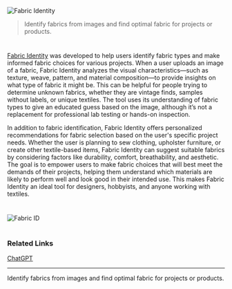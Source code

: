 ![Fabric Identity](https://github.com/user-attachments/assets/e7be03dc-4f67-49d7-8627-0b66e7e7f24a)

> Identify fabrics from images and find optimal fabric for projects or products.
#

[Fabric Identity](https://chatgpt.com/g/g-29mQRQys4-fabric-identity) was developed to help users identify fabric types and make informed fabric choices for various projects. When a user uploads an image of a fabric, Fabric Identity analyzes the visual characteristics—such as texture, weave, pattern, and material composition—to provide insights on what type of fabric it might be. This can be helpful for people trying to determine unknown fabrics, whether they are vintage finds, samples without labels, or unique textiles. The tool uses its understanding of fabric types to give an educated guess based on the image, although it’s not a replacement for professional lab testing or hands-on inspection.

In addition to fabric identification, Fabric Identity offers personalized recommendations for fabric selection based on the user's specific project needs. Whether the user is planning to sew clothing, upholster furniture, or create other textile-based items, Fabric Identity can suggest suitable fabrics by considering factors like durability, comfort, breathability, and aesthetic. The goal is to empower users to make fabric choices that will best meet the demands of their projects, helping them understand which materials are likely to perform well and look good in their intended use. This makes Fabric Identity an ideal tool for designers, hobbyists, and anyone working with textiles.

#
![Fabric ID](https://github.com/user-attachments/assets/217f48a5-fd3f-4c37-9b2d-5ca15cbf169d)

#
### Related Links

[ChatGPT](https://github.com/sourceduty/ChatGPT)

***
Identify fabrics from images and find optimal fabric for projects or products.
